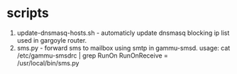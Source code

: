 # scripts

1. update-dnsmasq-hosts.sh - automaticly update dnsmasq blocking ip list used in gargoyle router.
2. sms.py - forward sms to mailbox using smtp in gammu-smsd.
  usage:
  cat /etc/gammu-smsdrc | grep RunOn
  RunOnReceive = /usr/local/bin/sms.py
